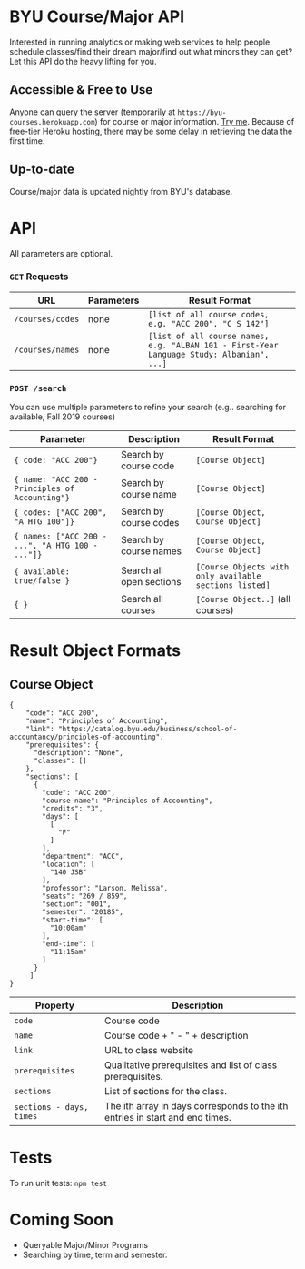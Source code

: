 # BYU Course/Major API

Interested in running analytics or making web services to help people schedule classes/find their dream major/find out what minors they can get?  Let this API do the heavy lifting for you.

## Accessible & Free to Use
Anyone can query the server (temporarily at `https://byu-courses.herokuapp.com`) for course or major information.  [Try me](https://byu-courses.herokuapp.com/courses/codes).  Because of free-tier Heroku hosting, there may be some delay in retrieving the data the first time.

## Up-to-date
Course/major data is updated nightly from BYU's database.

# API

All parameters are optional.

### `GET` Requests
URL | Parameters | Result Format
--- | --- | ---
`/courses/codes` | none | `[list of all course codes, e.g. "ACC 200", "C S 142"]`
`/courses/names` | none | `[list of all course names, e.g. "ALBAN 101 - First-Year Language Study: Albanian", ...]`

### `POST /search`

You can use multiple parameters to refine your search (e.g.. searching for available, Fall 2019 courses)

Parameter | Description | Result Format
--- | --- | ---
`{ code: "ACC 200"}` | Search by course code | `[Course Object]`
`{ name: "ACC 200 - Principles of Accounting"}` | Search by course name | `[Course Object]`
`{ codes: ["ACC 200", "A HTG 100"]}` | Search by course codes | `[Course Object, Course Object]`
`{ names: ["ACC 200 - ...", "A HTG 100 - ..."]}` | Search by course names | `[Course Object, Course Object]`
`{ available: true/false }` | Search all open sections | `[Course Objects with only available sections listed]`
`{ }` | Search all courses | `[Course Object..]` (all courses)

# Result Object Formats

## Course Object
```
{
    "code": "ACC 200",
    "name": "Principles of Accounting",
    "link": "https://catalog.byu.edu/business/school-of-accountancy/principles-of-accounting",
    "prerequisites": {
      "description": "None",
      "classes": []
    },
    "sections": [
      {
        "code": "ACC 200",
        "course-name": "Principles of Accounting",
        "credits": "3",
        "days": [
          [
            "F"
          ]
        ],
        "department": "ACC",
        "location": [
          "140 JSB"
        ],
        "professor": "Larson, Melissa",
        "seats": "269 / 859",
        "section": "001",
        "semester": "20185",
        "start-time": [
          "10:00am"
        ],
        "end-time": [
          "11:15am"
        ]
      }
     ]
}
```

Property | Description
--- | ---
`code` | Course code
`name` | Course code + " - " + description
`link` | URL to class website
`prerequisites` | Qualitative prerequisites and list of class prerequisites.
`sections` | List of sections for the class.
`sections - days, times` | The ith array in days corresponds to the ith entries in start and end times.

# Tests

To run unit tests: `npm test`

# Coming Soon

* Queryable Major/Minor Programs
* Searching by time, term and semester.
